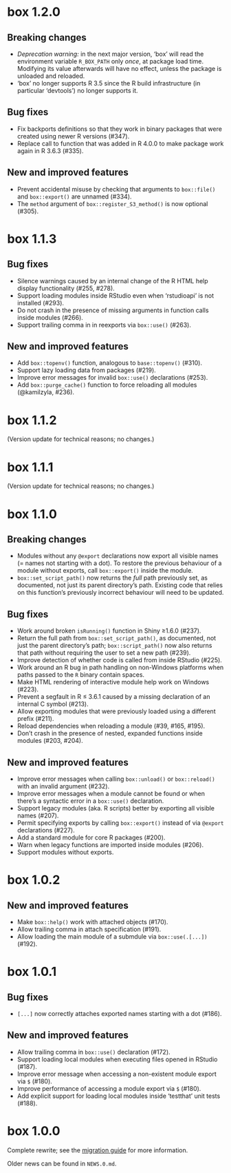 # box 1.2.0

## Breaking changes

* *Deprecation warning:* in the next major version, ‘box’ will read the environment variable `R_BOX_PATH` only *once*, at package load time. Modifying its value afterwards will have no effect, unless the package is unloaded and reloaded.
* ‘box’ no longer supports R 3.5 since the R build infrastructure (in particular ‘devtools’) no longer supports it.

## Bug fixes

* Fix backports definitions so that they work in binary packages that were created using newer R versions (#347).
* Replace call to function that was added in R 4.0.0 to make package work again in R 3.6.3 (#335).

## New and improved features

* Prevent accidental misuse by checking that arguments to `box::file()` and `box::export()` are unnamed (#334).
* The `method` argument of `box::register_S3_method()` is now optional (#305).


# box 1.1.3

## Bug fixes

* Silence warnings caused by an internal change of the R HTML help display functionality (#255, #278).
* Support loading modules inside RStudio even when ‘rstudioapi’ is not installed (#293).
* Do not crash in the presence of missing arguments in function calls inside modules (#266).
* Support trailing comma in in reexports via `box::use()` (#263).

## New and improved features

* Add `box::topenv()` function, analogous to `base::topenv()` (#310).
* Support lazy loading data from packages (#219).
* Improve error messages for invalid `box::use()` declarations (#253).
* Add `box::purge_cache()` function to force reloading all modules (@kamilzyla, #236).


# box 1.1.2

(Version update for technical reasons; no changes.)


# box 1.1.1

(Version update for technical reasons; no changes.)


# box 1.1.0

## Breaking changes

* Modules without any `@export` declarations now export all visible names (= names not starting with a dot). To restore the previous behaviour of a module without exports, call `box::export()` inside the module.
* `box::set_script_path()` now returns the *full* path previously set, as documented, not just its parent directory’s path. Existing code that relies on this function’s previously incorrect behaviour will need to be updated.

## Bug fixes

* Work around broken `isRunning()` function in Shiny ≥1.6.0 (#237).
* Return the full path from `box::set_script_path()`, as documented, not just the parent directory’s path; `box::script_path()` now also returns that path without requiring the user to set a new path (#239).
* Improve detection of whether code is called from inside RStudio (#225).
* Work around an R bug in path handling on non-Windows platforms when paths passed to the `R` binary contain spaces.
* Make HTML rendering of interactive module help work on Windows (#223).
* Prevent a segfault in R ≤ 3.6.1 caused by a missing declaration of an internal C symbol (#213).
* Allow exporting modules that were previously loaded using a different prefix (#211).
* Reload dependencies when reloading a module (#39, #165, #195).
* Don’t crash in the presence of nested, expanded functions inside modules (#203, #204).

## New and improved features

* Improve error messages when calling `box::unload()` or `box::reload()` with an invalid argument (#232).
* Improve error messages when a module cannot be found or when there’s a syntactic error in a `box::use()` declaration.
* Support legacy modules (aka. R scripts) better by exporting all visible names (#207).
* Permit specifying exports by calling `box::export()` instead of via `@export` declarations (#227).
* Add a standard module for core R packages (#200).
* Warn when legacy functions are imported inside modules (#206).
* Support modules without exports.


# box 1.0.2

## New and improved features

* Make `box::help()` work with attached objects (#170).
* Allow trailing comma in attach specification (#191).
* Allow loading the main module of a submdule via `box::use(.[...])` (#192).


# box 1.0.1

## Bug fixes

* `[...]` now correctly attaches exported names starting with a dot (#186).

## New and improved features

* Allow trailing comma in `box::use()` declaration (#172).
* Support loading local modules when executing files opened in RStudio (#187).
* Improve error message when accessing a non-existent module export via `$` (#180).
* Improve performance of accessing a module export via `$` (#180).
* Add explicit support for loading local modules inside ‘testthat’ unit tests (#188).


# box 1.0.0

Complete rewrite; see the [migration guide](https://klmr.me/box/articles/migration.html) for more information.

Older news can be found in `NEWS.0.md`.
